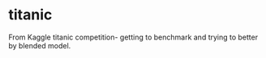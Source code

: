 # titanic
From Kaggle titanic competition- getting to benchmark and trying to better by blended model.
